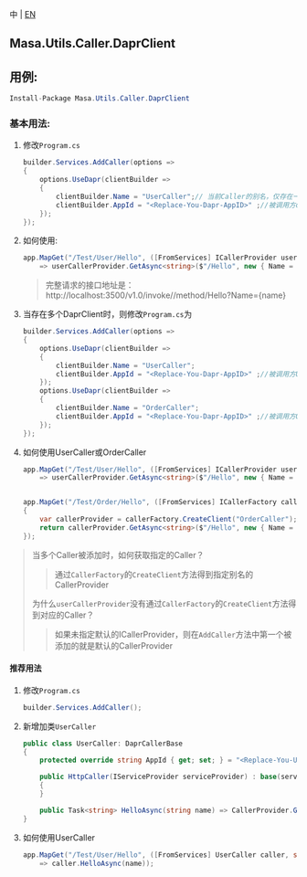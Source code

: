 中 | [EN](README.md)

## Masa.Utils.Caller.DaprClient

## 用例:

```c#
Install-Package Masa.Utils.Caller.DaprClient
```

### 基本用法:

1. 修改`Program.cs`

    ``` C#
    builder.Services.AddCaller(options =>
    {
        options.UseDapr(clientBuilder =>
        {
            clientBuilder.Name = "UserCaller";// 当前Caller的别名，仅存在一个Provider时，可以不对Name赋值
            clientBuilder.AppId = "<Replace-You-Dapr-AppID>" ;//被调用方dapr的AppID
        });
    });
    ```

2. 如何使用:

    ``` C#
    app.MapGet("/Test/User/Hello", ([FromServices] ICallerProvider userCallerProvider, string name)
        => userCallerProvider.GetAsync<string>($"/Hello", new { Name = name }));
    ```

    > 完整请求的接口地址是：http://localhost:3500/v1.0/invoke/<Replace-You-Dapr-AppID>/method/Hello?Name={name}

3. 当存在多个DaprClient时，则修改`Program.cs`为

    ``` C#
    builder.Services.AddCaller(options =>
    {
        options.UseDapr(clientBuilder =>
        {
            clientBuilder.Name = "UserCaller";
            clientBuilder.AppId = "<Replace-You-Dapr-AppID>" ;//被调用方User服务Dapr的AppID
        });
        options.UseDapr(clientBuilder =>
        {
            clientBuilder.Name = "OrderCaller";
            clientBuilder.AppId = "<Replace-You-Dapr-AppID>" ;//被调用方Order服务Dapr的AppID
        });
    });
    ```

4. 如何使用UserCaller或OrderCaller

    ``` C#
    app.MapGet("/Test/User/Hello", ([FromServices] ICallerProvider userCallerProvider, string name)
        => userCallerProvider.GetAsync<string>($"/Hello", new { Name = name }));


    app.MapGet("/Test/Order/Hello", ([FromServices] ICallerFactory callerFactory, string name) =>
    {
        var callerProvider = callerFactory.CreateClient("OrderCaller");
        return callerProvider.GetAsync<string>($"/Hello", new { Name = name });
    });
    ```

> 当多个Caller被添加时，如何获取指定的Caller？
>> 通过`CallerFactory`的`CreateClient`方法得到指定别名的CallerProvider
>
> 为什么`userCallerProvider`没有通过`CallerFactory`的`CreateClient`方法得到对应的Caller？
>> 如果未指定默认的ICallerProvider，则在`AddCaller`方法中第一个被添加的就是默认的CallerProvider

#### 推荐用法

1. 修改`Program.cs`

    ``` C#
    builder.Services.AddCaller();
    ```

2. 新增加类`UserCaller`

    ``` C#
    public class UserCaller: DaprCallerBase
    {
        protected override string AppId { get; set; } = "<Replace-You-UserService-Dapr-AppID>";

        public HttpCaller(IServiceProvider serviceProvider) : base(serviceProvider)
        {
        }

        public Task<string> HelloAsync(string name) => CallerProvider.GetStringAsync($"/Hello", new { Name = name });
    }
    ```

3. 如何使用UserCaller

    ``` C#
    app.MapGet("/Test/User/Hello", ([FromServices] UserCaller caller, string name)
        => caller.HelloAsync(name));
    ```